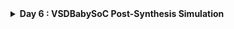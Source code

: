 <details>
  <Summary><strong> Day 6 : VSDBabySoC Post-Synthesis Simulation</strong></summary>

## Introduction
- Post-synthesis simulation is an essential step in the digital design flow where we verify the functionality and timing of the design after synthesis. While pre-synthesis simulation checks the RTL code for logical correctness, post-synthesis simulation ensures that the synthesized gate-level netlist still behaves as intended.

- In this stage, the RTL is already transformed into a netlist composed of logic gates mapped to a specific technology library. Simulating this netlist helps identify:
  - Functional consistency: Confirms that synthesis has not altered the design's intended behavior.
  - Timing characteristics: Includes realistic gate delays to check for potential timing issues.
  - Synthesis-induced issues: Detects problems like glitches, race conditions, or unintended latches that might not appear in RTL simulation.

- For the VSDBabySoC design, we perform synthesis using Yosys to generate the gate-level netlist, and then simulate this netlist using a same testbench. The goal is to compare the post-synthesis simulation output with the pre-synthesis results. If both match, it validates that the design's logic and functionality are preserved through the synthesis process.

- This step is critical for catching low-level issues early and ensuring the design is ready for downstream physical implementation.

## Synthesis using Yosys

The following cp commands copy essential header files from the src/include directory into the working directory. These include:
  - sp_verilog.vh – contains Verilog definitions and macros
  - sandpiper.vh – holds integration-related definitions for SandPiper
  - sandpiper_gen.vh – may include auto-generated or tool-generated parameters

```bash
cd ~/VLSI/VSDBabySoC/
cp -r src/include/sp_verilog.vh .
cp -r src/include/sandpiper.vh .
cp -r src/include/sandpiper_gen.vh .
```

```bash
sdudigani@sdudigani-VirtualBox:~/VLSI/VSDBabySoC$ c
total 100K
-rw-rw-r--  1 sdudigani sdudigani  12K May 24 22:31 LICENSE
-rw-rw-r--  1 sdudigani sdudigani  49K May 24 22:31 README.md
-rw-rw-r--  1 sdudigani sdudigani 6.5K May 24 22:31 Makefile
drwxrwxr-x  2 sdudigani sdudigani 4.0K May 24 22:31 images
drwxrwxr-x 11 sdudigani sdudigani 4.0K May 24 22:31 src
drwxrwxr-x  5 sdudigani sdudigani 4.0K May 24 22:40 sd_env
drwxrwxr-x  4 sdudigani sdudigani 4.0K May 27 11:45 output
-rw-rw-r--  1 sdudigani sdudigani 2.4K May 27 12:02 sp_verilog.vh
-rw-rw-r--  1 sdudigani sdudigani 2.6K May 27 12:02 sandpiper.vh
-rw-rw-r--  1 sdudigani sdudigani  164 May 27 12:03 sandpiper_gen.vh
```

#### ✅ Step 1: Load the Top-Level Design and Supporting Modules
- Launch the Yosys synthesis tool from your working directory.
  ```bash
  cd ~/VLSI/VSDBabySoC/
  yosys
  ```
![Alt Text](images/1_invoke_yosys.png)
  
- Read the main vsdbabysoc.v RTL file into the Yosys environment.
  ```bash
   yosys> read_verilog src/module/vsdbabysoc.v
  ```

![Alt Text](images/2_read_verilog.png)

- Read the rvmyth.v file with the include path using -I option.
  ```bash
  yosys> read_verilog -I ~/VLSI/VSDBabySoC/src/include/ ~/VLSI/VSDBabySoC/src/module/rvmyth.v
  ```
![Alt Text](images/3_read_verilog_rvmyth.png)

- Read the clk_gate.v file with the include path using -I option.
  ```bash
  yosys> read_verilog -I ~/VLSI/VSDBabySoC/src/include/ ~/VLSI/VSDBabySoC/src/module/clk_gate.v
  ```
![Alt Text](images/4_read_verilog_clk_gate.png)

#### ✅ Step 2: Load the Liberty Files for Synthesis
Inside the same Yosys shell, run:
```bash
yosys> read_liberty -lib ~/VLSI/VSDBabySoC/src/lib/avsdpll.lib 
yosys> read_liberty -lib ~/VLSI/VSDBabySoC/src/lib/avsddac.lib 
yosys> read_liberty -lib ~/VLSI/VSDBabySoC/src/lib/sky130_fd_sc_hd__tt_025C_1v80.lib
```

![Alt Text](images/5_read_liberty.png)

#### ✅ Step 3: Run Synthesis Targeting vsdbabysoc
```bash
yosys> synth -top vsdbabysoc
```

![Alt Text](images/6_synth.png)
![Alt Text](images/7_synth.png)
![Alt Text](images/8_synth.png)
![Alt Text](images/9_synth.png)

#### ✅ Step 4: Map D Flip-Flops to Standard Cells
```bash
yosys> dfflibmap -liberty ~/VLSI/VSDBabySoC/src/lib/sky130_fd_sc_hd__tt_025C_1v80.lib
```
![Alt Text](images/10_dff_map.png)

#### ✅ Step 5: Perform Optimization and Technology Mapping
```bash
yosys> opt
yosys> abc -liberty ~/VLSI/VSDBabySoC/src/lib/sky130_fd_sc_hd__tt_025C_1v80.lib -script +strash;scorr;ifraig;retime;{D};strash;dch,-f;map,-M,1,{D}
```
![Alt Text](images/11_opt.png)
![Alt Text](images/12_abc.png)

#### ✅ Step 6: Perform Final Clean-Up and Renaming
```bash
yosys> flatten
yosys> setundef -zero
yosys> clean -purge
yosys> rename -enumerate
```
![Alt Text](images/13_cleanup_renaming.png)

#### ✅ Step 7: Check Statistics

```bash
yosys> stat

13. Printing statistics.

=== vsdbabysoc ===

   Number of wires:               4736
   Number of wire bits:           6210
   Number of public wires:        4736
   Number of public wire bits:    6210
   Number of ports:                  7
   Number of port bits:              7
   Number of memories:               0
   Number of memory bits:            0
   Number of processes:              0
   Number of cells:               5920
     $scopeinfo                      8
     avsddac                         1
     avsdpll                         1
     sky130_fd_sc_hd__a2111oi_0     10
     sky130_fd_sc_hd__a211o_2        1
     sky130_fd_sc_hd__a211oi_1      26
     sky130_fd_sc_hd__a21boi_0       4
     sky130_fd_sc_hd__a21o_2         1
     sky130_fd_sc_hd__a21oi_1      672
     sky130_fd_sc_hd__a221o_2        1
     sky130_fd_sc_hd__a221oi_1     163
     sky130_fd_sc_hd__a22o_2         4
     sky130_fd_sc_hd__a22oi_1      123
     sky130_fd_sc_hd__a311oi_1       4
     sky130_fd_sc_hd__a31o_2         1
     sky130_fd_sc_hd__a31oi_1      344
     sky130_fd_sc_hd__a32oi_1        2
     sky130_fd_sc_hd__a41oi_1       26
     sky130_fd_sc_hd__and2_2        12
     sky130_fd_sc_hd__and3_2         1
     sky130_fd_sc_hd__clkinv_1     597
     sky130_fd_sc_hd__dfxtp_1     1144
     sky130_fd_sc_hd__lpflow_inputiso0p_1      1
     sky130_fd_sc_hd__mux2i_1       12
     sky130_fd_sc_hd__nand2_1      839
     sky130_fd_sc_hd__nand3_1      249
     sky130_fd_sc_hd__nand3b_1       1
     sky130_fd_sc_hd__nand4_1       41
     sky130_fd_sc_hd__nor2_1       403
     sky130_fd_sc_hd__nor3_1        35
     sky130_fd_sc_hd__nor4_1         2
     sky130_fd_sc_hd__o2111ai_1     20
     sky130_fd_sc_hd__o211a_1        1
     sky130_fd_sc_hd__o211ai_1      49
     sky130_fd_sc_hd__o21a_1         6
     sky130_fd_sc_hd__o21ai_0      866
     sky130_fd_sc_hd__o21ba_2        1
     sky130_fd_sc_hd__o21bai_1      18
     sky130_fd_sc_hd__o221a_2        1
     sky130_fd_sc_hd__o221ai_1       7
     sky130_fd_sc_hd__o22ai_1      155
     sky130_fd_sc_hd__o2bb2ai_1      1
     sky130_fd_sc_hd__o311ai_0       2
     sky130_fd_sc_hd__o31ai_1        3
     sky130_fd_sc_hd__o32ai_1        1
     sky130_fd_sc_hd__o41ai_1        1
     sky130_fd_sc_hd__or2_2         12
     sky130_fd_sc_hd__or3_2          1
     sky130_fd_sc_hd__or4_2          1
     sky130_fd_sc_hd__xnor2_1       13
     sky130_fd_sc_hd__xor2_1        32
yosys> 
```

#### ✅ Step 8: Write the Synthesized Netlist
```bash
yosys> write_verilog -noattr ~/VLSI/VSDBabySoC/output/post_synth_sim/vsdbabysoc.synth.v
```
![Alt Text](images/14_write_verilog.png)

## Post-Synthesis Simulation
#### ✅ Step 1: Compile the Testbench
- Before running the iverilog command, copy the necessary standard cell and primitive models: These files must be present in the same directory as the testbench (src/module) to resolve all module references during compilation.
  ```bash
  cd ~/VLSI/VSDBabySoC/src/module
  cp -r ~/VLSI/sky130RTLDesignAndSynthesisWorkshop/my_lib/verilog_model/sky130_fd_sc_hd.v .
  cp -r ~/VLSI/sky130RTLDesignAndSynthesisWorkshop/my_lib/verilog_model/primitives.v .
  ```

- Run the following `iverilog` command to compile the testbench:
  ```bash
  cd ~/VLSI/VSDBabySoC/
  iverilog -o /home/sdudigani/VLSI/VSDBabySoC/output/post_synth_sim/post_synth_sim.out -DPOST_SYNTH_SIM -DFUNCTIONAL -DUNIT_DELAY=#1 -I /home/sdudigani/VLSI/VSDBabySoC/src/include -I /home/sdudigani/VLSI/VSDBabySoC/src/module /home/sdudigani/VLSI/VSDBabySoC/src/module/testbench.v
  ```
![Alt Text](images/17_compile_tb.png)
##### Note:
You may encounter following errors:

<strong> 🔴 Error 1:</strong>

```bash
sdudigani@sdudigani-VirtualBox:~/VLSI/VSDBabySoC$ iverilog -o /home/sdudigani/VLSI/VSDBabySoC/output/post_synth_sim/post_synth_sim.out -DPOST_SYNTH_SIM -DFUNCTIONAL -DUNIT_DELAY=#1 -I /home/sdudigani/VLSI/VSDBabySoC/src/include -I /home/sdudigani/VLSI/VSDBabySoC/src/module /home/sdudigani/VLSI/VSDBabySoC/src/module/testbench.v
/home/sdudigani/VLSI/VSDBabySoC/src/module/testbench.v:10: Include file vsdbabysoc.synth.v not found
No top level modules, and no -s option.
```

![Alt Text](images/error_1_include_file_vsdbabusoc_synth_not_found.png)

<strong> 🟢 To resolve this error copy the vsdbabysoc.synth.v from output/post_synth_sim directory to src/module directory</strong> 
  
![Alt Text](images/error_1_sol.png)

<strong> 🔴 Error 2:</strong>

```bash
sdudigani@sdudigani-VirtualBox:~/VLSI/VSDBabySoC$ iverilog -o /home/sdudigani/VLSI/VSDBabySoC/output/post_synth_sim/post_synth_sim.out -DPOST_SYNTH_SIM -DFUNCTIONAL -DUNIT_DELAY=#1 -I /home/sdudigani/VLSI/VSDBabySoC/src/include -I /home/sdudigani/VLSI/VSDBabySoC/src/module /home/sdudigani/VLSI/VSDBabySoC/src/module/testbench.v
/home/sdudigani/VLSI/VSDBabySoC/src/module/sky130_fd_sc_hd.v:74452: syntax error
I give up.
```

![Alt Text](images/error_2_i_give_up.png)

<strong> 🟢 To resolve this: Update the syntax in the file sky130_fd_sc_hd.v at or around line 74452.</strong>
<strong> As shown in the images below change:</strong>
```bash
`endif SKY130_FD_SC_HD__LPFLOW_BLEEDER_FUNCTIONAL_V
```

![Alt Text](images/16_sky130_fd_sc_hd_dot_v.png)

<strong> To:</strong>
```bash
`endif //SKY130_FD_SC_HD__LPFLOW_BLEEDER_FUNCTIONAL_V
```

![Alt Text](images/error_2_sol.png)

#### ✅ Step 2: Navigate to the Post-Synthesis Simulation Output Directory
```bash
cd output/post_synth_sim/
```
#### ✅ Step 3: Run the Simulation
```bash
./post_synth_sim.out
```
![Alt Text](images/18_run_simulation.png)
#### ✅ Step 4: View the Waveforms in GTKWave
```bash
gtkwave post_synth_sim.vcd
```
![Alt Text](images/19_post_synth_sim_output.png)
### Comparing Pre-Synthesis and Post-Synthesis Output
#### Pre-Synthesis Simulation Waveform
![Alt Text](images/2.png)

#### Post-Synthesis Simulation Waveform
![Alt Text](images/19_post_synth_sim_output.png)

<strong> Observation:</strong> The outputs of the post-synthesis simulation matched the pre-synthesis simulation waveforms, confirming that the synthesized design maintained the intended functionality of the RTL code.

</details>
